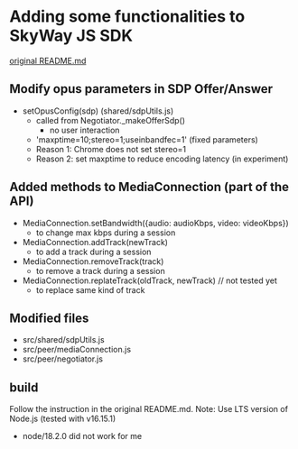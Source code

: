 # Adding some functionalities to SkyWay JS SDK

[original README.md](./README.md)

## Modify opus parameters in SDP Offer/Answer

- setOpusConfig(sdp) (shared/sdpUtils.js)
	- called from Negotiator._makeOfferSdp()
		- no user interaction
	- 'maxptime=10;stereo=1;useinbandfec=1' (fixed parameters)
	- Reason 1: Chrome does not set stereo=1
	- Reason 2: set maxptime to reduce encoding latency (in experiment)

## Added methods to MediaConnection (part of the API)

- MediaConnection.setBandwidth({audio: audioKbps, video: videoKbps})
	- to change max kbps during a session
- MediaConnection.addTrack(newTrack)
	- to add a track during a session
- MediaConnection.removeTrack(track)
	- to remove a track during a session
- MediaConnection.replateTrack(oldTrack, newTrack) // not tested yet
	- to replace same kind of track

## Modified files
- src/shared/sdpUtils.js
- src/peer/mediaConnection.js
- src/peer/negotiator.js

## build
Follow the instruction in the original README.md.
Note: Use LTS version of Node.js (tested with v16.15.1)
- node/18.2.0 did not work for me



